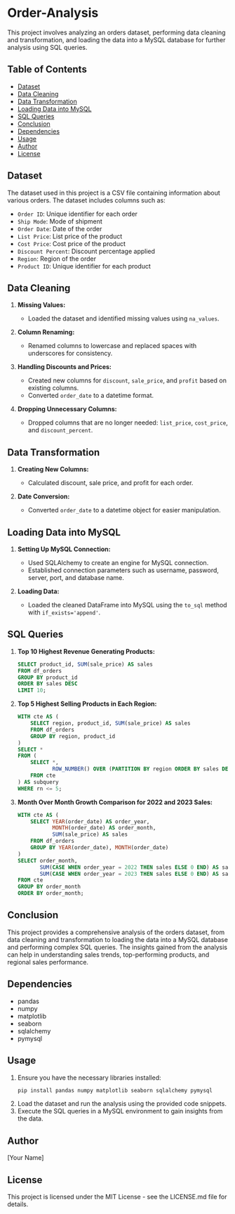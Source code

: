 # Order-Analysis

This project involves analyzing an orders dataset, performing data cleaning and transformation, and loading the data into a MySQL database for further analysis using SQL queries.

## Table of Contents
- [Dataset](#dataset)
- [Data Cleaning](#data-cleaning)
- [Data Transformation](#data-transformation)
- [Loading Data into MySQL](#loading-data-into-mysql)
- [SQL Queries](#sql-queries)
- [Conclusion](#conclusion)
- [Dependencies](#dependencies)
- [Usage](#usage)
- [Author](#author)
- [License](#license)

## Dataset
The dataset used in this project is a CSV file containing information about various orders. The dataset includes columns such as:
- `Order ID`: Unique identifier for each order
- `Ship Mode`: Mode of shipment
- `Order Date`: Date of the order
- `List Price`: List price of the product
- `Cost Price`: Cost price of the product
- `Discount Percent`: Discount percentage applied
- `Region`: Region of the order
- `Product ID`: Unique identifier for each product

## Data Cleaning
1. **Missing Values:**
   - Loaded the dataset and identified missing values using `na_values`.

2. **Column Renaming:**
   - Renamed columns to lowercase and replaced spaces with underscores for consistency.

3. **Handling Discounts and Prices:**
   - Created new columns for `discount`, `sale_price`, and `profit` based on existing columns.
   - Converted `order_date` to a datetime format.

4. **Dropping Unnecessary Columns:**
   - Dropped columns that are no longer needed: `list_price`, `cost_price`, and `discount_percent`.

## Data Transformation
1. **Creating New Columns:**
   - Calculated discount, sale price, and profit for each order.

2. **Date Conversion:**
   - Converted `order_date` to a datetime object for easier manipulation.

## Loading Data into MySQL
1. **Setting Up MySQL Connection:**
   - Used SQLAlchemy to create an engine for MySQL connection.
   - Established connection parameters such as username, password, server, port, and database name.

2. **Loading Data:**
   - Loaded the cleaned DataFrame into MySQL using the `to_sql` method with `if_exists='append'`.

## SQL Queries
1. **Top 10 Highest Revenue Generating Products:**
   ```sql
   SELECT product_id, SUM(sale_price) AS sales
   FROM df_orders
   GROUP BY product_id
   ORDER BY sales DESC
   LIMIT 10;
   ```

2. **Top 5 Highest Selling Products in Each Region:**
   ```sql
   WITH cte AS (
       SELECT region, product_id, SUM(sale_price) AS sales
       FROM df_orders
       GROUP BY region, product_id
   )
   SELECT *
   FROM (
       SELECT *,
              ROW_NUMBER() OVER (PARTITION BY region ORDER BY sales DESC) AS rn
       FROM cte
   ) AS subquery
   WHERE rn <= 5;
   ```

3. **Month Over Month Growth Comparison for 2022 and 2023 Sales:**
   ```sql
   WITH cte AS (
       SELECT YEAR(order_date) AS order_year,
              MONTH(order_date) AS order_month,
              SUM(sale_price) AS sales
       FROM df_orders
       GROUP BY YEAR(order_date), MONTH(order_date)
   )
   SELECT order_month,
          SUM(CASE WHEN order_year = 2022 THEN sales ELSE 0 END) AS sales_2022,
          SUM(CASE WHEN order_year = 2023 THEN sales ELSE 0 END) AS sales_2023
   FROM cte
   GROUP BY order_month
   ORDER BY order_month;
   ```

## Conclusion
This project provides a comprehensive analysis of the orders dataset, from data cleaning and transformation to loading the data into a MySQL database and performing complex SQL queries. The insights gained from the analysis can help in understanding sales trends, top-performing products, and regional sales performance.

## Dependencies
- pandas
- numpy
- matplotlib
- seaborn
- sqlalchemy
- pymysql

## Usage
1. Ensure you have the necessary libraries installed:
   ```bash
   pip install pandas numpy matplotlib seaborn sqlalchemy pymysql
   ```
2. Load the dataset and run the analysis using the provided code snippets.
3. Execute the SQL queries in a MySQL environment to gain insights from the data.

## Author
[Your Name]

## License
This project is licensed under the MIT License - see the LICENSE.md file for details.
